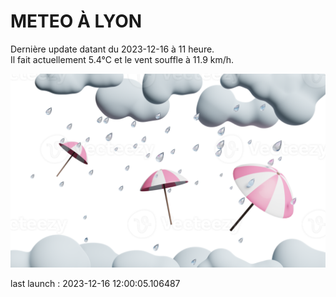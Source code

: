 # METEO À LYON

Dernière update datant du 2023-12-16 à 11 heure.  
Il fait actuellement 5.4°C et le vent souffle à 11.9 km/h.      

![](./.github/rain.png)

last launch : 2023-12-16 12:00:05.106487
